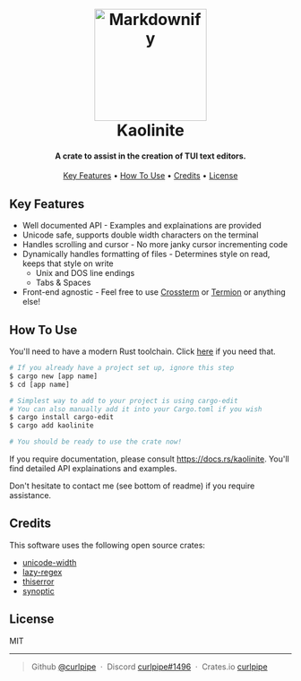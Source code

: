 <h1 align="center">
  <br>
  <a href="https://github.com/curlpipe/kaolinite"><img src="https://i.postimg.cc/253c9YVX/image.png" alt="Markdownify" width="200"></a>
  <br>
  Kaolinite
  <br>
</h1>

<h4 align="center">A crate to assist in the creation of TUI text editors.</h4>

<p align="center">
  <a href="#key-features">Key Features</a> •
  <a href="#how-to-use">How To Use</a> •
  <a href="#credits">Credits</a> •
  <a href="#license">License</a>
</p>

## Key Features

- Well documented API - Examples and explainations are provided
- Unicode safe, supports double width characters on the terminal
- Handles scrolling and cursor - No more janky cursor incrementing code
- Dynamically handles formatting of files - Determines style on read, keeps that style on write
	+ Unix and DOS line endings
	+ Tabs & Spaces
- Front-end agnostic - Feel free to use [Crossterm](https://github.com/crossterm-rs/crossterm) or [Termion](https://gitlab.redox-os.org/redox-os/termion) or anything else!
<!--
- Syntax highlighting
- Undo / Redo
-->

## How To Use

You'll need to have a modern Rust toolchain. Click [here](https://www.rust-lang.org/tools/install) if you need that.

```bash
# If you already have a project set up, ignore this step
$ cargo new [app name]
$ cd [app name]

# Simplest way to add to your project is using cargo-edit
# You can also manually add it into your Cargo.toml if you wish
$ cargo install cargo-edit
$ cargo add kaolinite

# You should be ready to use the crate now!
```

If you require documentation, please consult https://docs.rs/kaolinite. You'll find detailed API explainations and examples.

Don't hesitate to contact me (see bottom of readme) if you require assistance.


## Credits

This software uses the following open source crates:

- [unicode-width](https://github.com/unicode-rs/unicode-width)
- [lazy-regex](https://github.com/canop/lazy-regex)
- [thiserror](https://github.com/dtolnay/thiserror)
- [synoptic](https://github.com/curlpipe/synoptic)

## License

MIT

---

> Github [@curlpipe](https://github.com/curlpipe) &nbsp;&middot;&nbsp;
> Discord [curlpipe#1496](https://discord.com) &nbsp;&middot;&nbsp;
> Crates.io [curlpipe](https://crates.io/users/curlpipe)